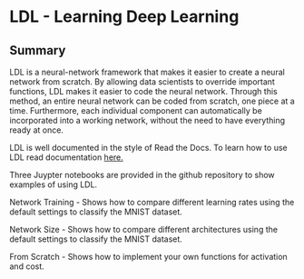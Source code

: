 # LDL - Learning Deep Learning

## Summary
LDL is a neural-network framework that makes it easier to create a neural
network from scratch. By allowing data scientists to override important functions,
LDL makes it easier to code the neural network. Through this method, an entire
neural network can be coded from scratch, one piece at a time. Furthermore, each
individual component can automatically be incorporated into a working network,
without the need to have everything ready at once.

LDL is well documented in the style of Read the Docs. To learn how to use LDL
read documentation [here.](https://leogodin217.github.io/ldl/)

Three Juypter notebooks are provided in the github repository to show examples
of using LDL.

Network Training - Shows how to compare different learning rates using the default
settings to classify the MNIST dataset.

Network Size - Shows how to compare different architectures using the default
settings to classify the MNIST dataset.

From Scratch - Shows how to implement your own functions for activation and cost.

#
